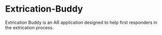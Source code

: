 # Extrication-Buddy
Extrication Buddy is an AR application designed to help first responders in the extrication process.
